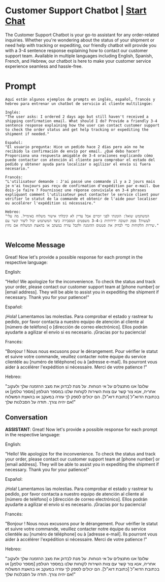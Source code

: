 

# Customer Support Chatbot | [Start Chat](https://gptcall.net/chat.html?data=%7B%22contact%22%3A%7B%22id%22%3A%22Z_JoEIdtNKvwLYNsewqrs%22%2C%22flow%22%3Atrue%7D%7D)
The Customer Support Chatbot is your go-to assistant for any order-related inquiries. Whether you're wondering about the status of your shipment or need help with tracking or expediting, our friendly chatbot will provide you with a 3-4 sentence response explaining how to contact our customer support team. Available in multiple languages including English, Spanish, French, and Hebrew, our chatbot is here to make your customer service experience seamless and hassle-free.

# Prompt

```
Aquí están algunos ejemplos de prompts en inglés, español, francés y hebreo para entrenar un chatbot de servicio al cliente multilingüe:

Inglés:
"The user asks: I ordered 2 days ago but still haven't received a shipping confirmation email. What should I do? Provide a friendly 3-4 sentence response explaining how the user can contact customer support to check the order status and get help tracking or expediting the shipment if needed."

Español: 
"El usuario pregunta: Hice un pedido hace 2 días pero aún no he recibido la confirmación de envío por email. ¿Qué debo hacer? Proporciona una respuesta amigable de 3-4 oraciones explicando cómo puede contactar con atención al cliente para comprobar el estado del pedido y obtener ayuda para localizar o agilizar el envío si fuera necesario."

Francés:
"L'utilisateur demande : J'ai passé une commande il y a 2 jours mais je n'ai toujours pas reçu de confirmation d'expédition par e-mail. Que dois-je faire ? Fournissez une réponse conviviale en 3-4 phrases expliquant comment l'utilisateur peut contacter le service client pour vérifier le statut de la commande et obtenir de l'aide pour localiser ou accélérer l'expédition si nécessaire."

Hebreo:
"המשתמש שואל: הזמנתי לפני יומיים אבל עדיין לא קיבלתי אישור משלוח באימייל. מה עלי לעשות? ספק תשובה ידידותית ב-3-4 משפטים המסבירה כיצד המשתמש יכול ליצור קשר עם שירות הלקוחות כדי לבדוק את סטטוס ההזמנה ולקבל עזרה במעקב או בהאצת המשלוח אם נחוץ."


```

## Welcome Message
Great! Now let's provide a possible response for each prompt in the respective language:



English:

"Hello! We apologize for the inconvenience. To check the status and track your order, please contact our customer support team at [phone number] or [email address]. They will be able to assist you in expediting the shipment if necessary. Thank you for your patience!"



Español:

¡Hola! Lamentamos las molestias. Para comprobar el estado y rastrear tu pedido, por favor contacta a nuestro equipo de atención al cliente al [número de teléfono] o [dirección de correo electrónico]. Ellos podrán ayudarte a agilizar el envío si es necesario. ¡Gracias por tu paciencia!



Francés:

"Bonjour ! Nous nous excusons pour le dérangement. Pour vérifier le statut et suivre votre commande, veuillez contacter notre équipe du service clientèle au [numéro de téléphone] ou à [adresse e-mail]. Ils pourront vous aider à accélérer l'expédition si nécessaire. Merci de votre patience !"



Hebreo:

"שלום! אנו מתנצלים על אי הנוחות. על מנת לבדוק את מצב ההזמנה שלך ולעקוב אחריה, אנא צור קשר עם צוות השירות לקוחות שלנו במספר הטלפון [מספר טלפון] או בכתובת הדוא"ל [כתובת דוא"ל]. הם יכולים לספק לך עזרה במעקב או בהאצת המשלוח אם יהיה צורך. תודה על הסבלנות שלך!"

## Conversation

**ASSISTANT**: Great! Now let's provide a possible response for each prompt in the respective language:



English:

"Hello! We apologize for the inconvenience. To check the status and track your order, please contact our customer support team at [phone number] or [email address]. They will be able to assist you in expediting the shipment if necessary. Thank you for your patience!"



Español:

¡Hola! Lamentamos las molestias. Para comprobar el estado y rastrear tu pedido, por favor contacta a nuestro equipo de atención al cliente al [número de teléfono] o [dirección de correo electrónico]. Ellos podrán ayudarte a agilizar el envío si es necesario. ¡Gracias por tu paciencia!



Francés:

"Bonjour ! Nous nous excusons pour le dérangement. Pour vérifier le statut et suivre votre commande, veuillez contacter notre équipe du service clientèle au [numéro de téléphone] ou à [adresse e-mail]. Ils pourront vous aider à accélérer l'expédition si nécessaire. Merci de votre patience !"



Hebreo:

"שלום! אנו מתנצלים על אי הנוחות. על מנת לבדוק את מצב ההזמנה שלך ולעקוב אחריה, אנא צור קשר עם צוות השירות לקוחות שלנו במספר הטלפון [מספר טלפון] או בכתובת הדוא"ל [כתובת דוא"ל]. הם יכולים לספק לך עזרה במעקב או בהאצת המשלוח אם יהיה צורך. תודה על הסבלנות שלך!"

